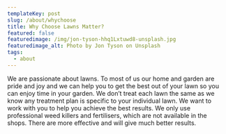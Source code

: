 ```yaml
---
templateKey: post
slug: /about/whychoose
title: Why Choose Lawns Matter?
featured: false
featuredimage: /img/jon-tyson-hhq1Lxtuwd8-unsplash.jpg
featuredimage_alt: Photo by Jon Tyson on Unsplash
tags:
  - about
---
```


We are passionate about lawns. To most of us our home and garden are pride and joy and we can help you to get the best out of your lawn so you can enjoy time in your garden. We don’t treat each lawn the same as we know any treatment plan is specific to your individual lawn. We want to work with you to help you achieve the best results. We only use professional weed killers and fertilisers, which are not available in the shops. There are more effective and will give much better results.
